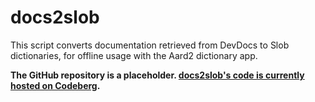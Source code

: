 # docs2slob
This script converts documentation retrieved from DevDocs to Slob dictionaries, for offline usage with the Aard2 dictionary app.

**The GitHub repository is a placeholder. [docs2slob's code is currently hosted on Codeberg](https://codeberg.org/konstruktiv/docs2slob).**
